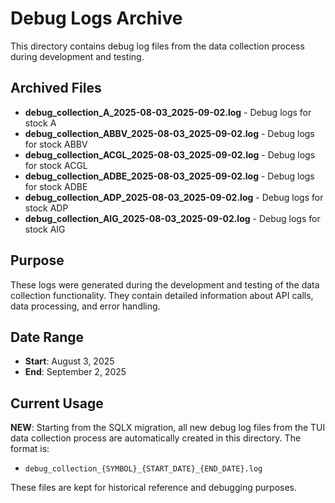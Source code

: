 # Debug Logs Archive

This directory contains debug log files from the data collection process during development and testing.

## Archived Files

- **debug_collection_A_2025-08-03_2025-09-02.log** - Debug logs for stock A
- **debug_collection_ABBV_2025-08-03_2025-09-02.log** - Debug logs for stock ABBV
- **debug_collection_ACGL_2025-08-03_2025-09-02.log** - Debug logs for stock ACGL
- **debug_collection_ADBE_2025-08-03_2025-09-02.log** - Debug logs for stock ADBE
- **debug_collection_ADP_2025-08-03_2025-09-02.log** - Debug logs for stock ADP
- **debug_collection_AIG_2025-08-03_2025-09-02.log** - Debug logs for stock AIG

## Purpose

These logs were generated during the development and testing of the data collection functionality. They contain detailed information about API calls, data processing, and error handling.

## Date Range

- **Start**: August 3, 2025
- **End**: September 2, 2025

## Current Usage

**NEW**: Starting from the SQLX migration, all new debug log files from the TUI data collection process are automatically created in this directory. The format is:
- `debug_collection_{SYMBOL}_{START_DATE}_{END_DATE}.log`

These files are kept for historical reference and debugging purposes.
